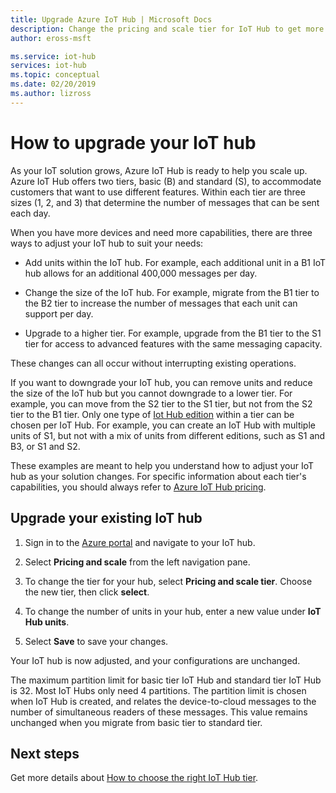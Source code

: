 ```yaml
---
title: Upgrade Azure IoT Hub | Microsoft Docs
description: Change the pricing and scale tier for IoT Hub to get more messaging and device management capabilities. 
author: eross-msft

ms.service: iot-hub
services: iot-hub
ms.topic: conceptual
ms.date: 02/20/2019
ms.author: lizross
---
```

# How to upgrade your IoT hub

As your IoT solution grows, Azure IoT Hub is ready to help you scale up. Azure IoT Hub offers two tiers, basic (B) and standard (S), to accommodate customers that want to use different features. Within each tier are three sizes (1, 2, and 3) that determine the number of messages that can be sent each day.

When you have more devices and need more capabilities, there are three ways to adjust your IoT hub to suit your needs:

* Add units within the IoT hub. For example, each additional unit in a B1 IoT hub allows for an additional 400,000 messages per day.

* Change the size of the IoT hub. For example, migrate from the B1 tier to the B2 tier to increase the number of messages that each unit can support per day.

* Upgrade to a higher tier. For example, upgrade from the B1 tier to the S1 tier for access to advanced features with the same messaging capacity.

These changes can all occur without interrupting existing operations.

If you want to downgrade your IoT hub, you can remove units and reduce the size of the IoT hub but you cannot downgrade to a lower tier. For example, you can move from the S2 tier to the S1 tier, but not from the S2 tier to the B1 tier. Only one type of [Iot Hub edition](https://azure.microsoft.com/pricing/details/iot-hub/) within a tier can be chosen per IoT Hub. For example, you can create an IoT Hub with multiple units of S1, but not with a mix of units from different editions, such as S1 and B3, or S1 and S2.

These examples are meant to help you understand how to adjust your IoT hub as your solution changes. For specific information about each tier's capabilities, you should always refer to [Azure IoT Hub pricing](https://azure.microsoft.com/pricing/details/iot-hub/).

## Upgrade your existing IoT hub

1. Sign in to the [Azure portal](https://portal.azure.com/) and navigate to your IoT hub.

2. Select **Pricing and scale** from the left navigation pane.

3. To change the tier for your hub, select **Pricing and scale tier**. Choose the new tier, then click **select**.

4. To change the number of units in your hub, enter a new value under **IoT Hub units**.

5. Select **Save** to save your changes.

Your IoT hub is now adjusted, and your configurations are unchanged.

The maximum partition limit for basic tier IoT Hub and standard tier IoT Hub is 32. Most IoT Hubs only need 4 partitions. The partition limit is chosen when IoT Hub is created, and relates the device-to-cloud messages to the number of simultaneous readers of these messages. This value remains unchanged when you migrate from basic tier to standard tier.

## Next steps

Get more details about [How to choose the right IoT Hub tier](iot-hub-scaling.md).